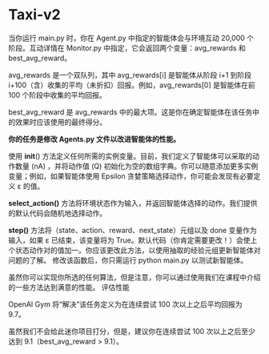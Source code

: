 # Taxi-v2

当你运行 main.py 时，你在 Agent.py 中指定的智能体会与环境互动 20,000 个阶段。互动详情在 Monitor.py 中指定，它会返回两个变量：avg_rewards 和 best_avg_reward。

avg_rewards 是一个双队列，其中 avg_rewards[i] 是智能体从阶段 i+1 到阶段 i+100（含）收集的平均（未折扣）回报。例如，avg_rewards[0] 是智能体在前 100 个阶段中收集的平均回报。

best_avg_reward 是 avg_rewards 中的最大项。这是你在确定智能体在该任务中的效果时应该使用的最终得分。

**你的任务是修改 Agents.py 文件以改进智能体的性能。**

使用 __init__() 方法定义任何所需的实例变量。目前，我们定义了智能体可以采取的动作数量 (nA) ，并将动作值 (Q) 初始化为空的数组字典。你可以随意添加更多实例变量；例如，如果智能体使用 Epsilon 贪婪策略选择动作，你可能会发现有必要定义 ε 的值。

**select_action()** 方法将环境状态作为输入，并返回智能体选择的动作。我们提供的默认代码会随机地选择动作。

**step()** 方法将（state、action、reward、next_state）元组以及 done 变量作为输入，如果 ε 已结束，该变量将为 True。默认代码（你肯定需要更改！）会使上个状态动作对的值加一。你应该更改此方法，以使用抽取的经验元组更新智能体对问题的了解。
修改该函数后，你只需运行 python main.py 以测试新智能体。

虽然你可以实现你所选的任何算法，但是注意，你可以通过使用我们在课程中介绍的一些方法达到满意的性能。
评估性能

OpenAI Gym 将“解决”该任务定义为在连续尝试 100 次以上之后平均回报为 9.7。

虽然我们不会给此迷你项目打分，但是，建议你在连续尝试 100 次以上之后至少达到 9.1（best_avg_reward > 9.1）。
